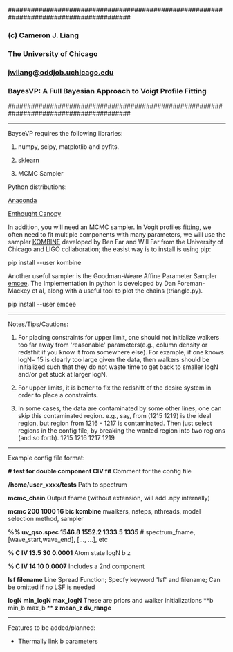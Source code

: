 ########################################################################################
###
###   		(c) Cameron J. Liang
###		    The University of Chicago
###     	    jwliang@oddjob.uchicago.edu
###       	BayesVP: A Full Bayesian Approach to Voigt Profile Fitting
########################################################################################

------------------------------------------------------------------------------------------

BayseVP requires the following libraries:

1) numpy, scipy, matplotlib and pyfits. 

2) sklearn

3) MCMC Sampler

Python distributions:

[Anaconda](https://www.continuum.io/downloads)

[Enthought Canopy](https://www.enthought.com/products/canopy/)

In addition, you will need an MCMC sampler. In Vogit profiles fitting, we often need to fit multiple components with many parameters, we will use the sampler [KOMBINE](http://home.uchicago.edu/~farr/kombine/kombine.html) developed by Ben Far and Will Far from the University of Chicago and LIGO collaboration; the easist way is to install is using pip:

pip install --user kombine

Another useful sampler is the Goodman-Weare Affine Parameter Sampler [emcee](http://dan.iel.fm/emcee/current/). The Implementation in python is developed by Dan Foreman-Mackey et al, along with a useful tool to plot the chains (triangle.py). 

pip install --user emcee 

------------------------------------------------------------------------------------------

Notes/Tips/Cautions:

1. For placing constraints for upper limit, one should not initialize walkers too far away from 'reasonable' parameters(e.g., column density or redsfhit if you know it from somewhere else). For example, if one knows logN= 15 is clearly too large given the data, then walkers should be initialized such that they do not waste time to get back to smaller logN and/or get stuck at larger logN. 

2. For upper limits, it is better to fix the redshift of the desire system in order to place a constraints. 

3. In some cases, the data are contaminated by some other lines, one can skip this contaminated region. 
	e.g., say, from (1215 1219) is the ideal region, but region from 1216 - 1217 is contaminated. Then just select regions in the config file, by breaking the wanted region into two regions (and so forth).
	1215 1216
	1217 1219

------------------------------------------------------------------------------------------


Example config file format:

**# test for double component CIV fit** 			Comment for the config file

**/home/user_xxxx/tests** 					Path to spectrum 

**mcmc_chain**  						Output fname (without extension, will add .npy internally)

**mcmc 200 1000 16 bic kombine** 				nwalkers, nsteps, nthreads, model selection method, sampler

**%% uv_qso.spec 1546.8 1552.2 1333.5 1335**  # spectrum_fname, [wave_start,wave_end], [..., ...], etc

**% C IV 13.5 30 0.0001**   				       	Atom state logN b z

**% C IV 14 10 0.0007**						Includes a 2nd component

**lsf filename** 			Line Spread Function; Specfy keyword 'lsf' and filename; Can be omitted if no LSF is needed

**logN min_logN max_logN**  			                These are priors and walker initializations
**b    min_b    max_b **
**z    mean_z   dv_range**

------------------------------------------------------------------------------------------

Features to be added/planned: 
* Thermally link b parameters
